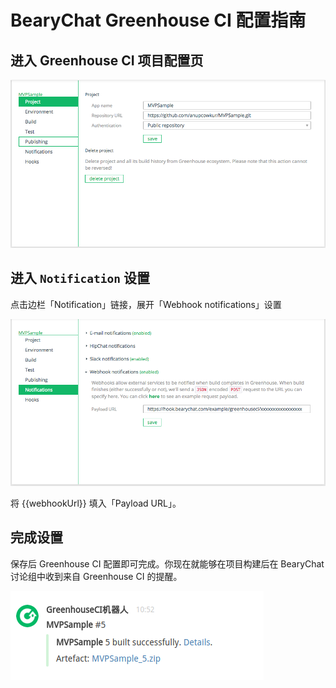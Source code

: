 # BearyChat Greenhouse CI 配置指南

## 进入 Greenhouse CI 项目配置页

![](/tutorials/image/greenhouseci_settings.png)

## 进入 `Notification` 设置

点击边栏「Notification」链接，展开「Webhook notifications」设置

![](/tutorials/image/greenhouseci_notifications.png)

将 {{webhookUrl}} 填入「Payload URL」。

## 完成设置

保存后 Greenhouse CI 配置即可完成。你现在就能够在项目构建后在 BearyChat 讨论组中收到来自 Greenhouse CI 的提醒。

![](/tutorials/image/greenhouseci_example.png)
